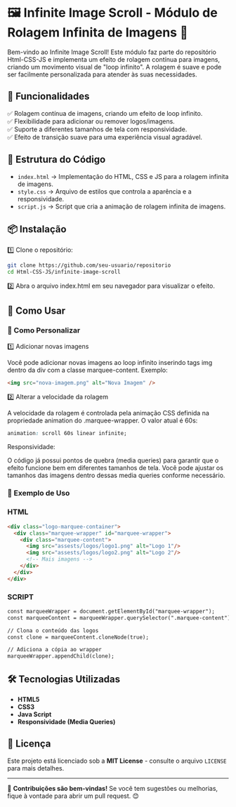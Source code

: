 # 🖼️ Infinite Image Scroll - Módulo de Rolagem Infinita de Imagens 🌟

Bem-vindo ao Infinite Image Scroll! Este módulo faz parte do repositório Html-CSS-JS e implementa um efeito de rolagem contínua para imagens, criando um movimento visual de "loop infinito". A rolagem é suave e pode ser facilmente personalizada para atender às suas necessidades.
## 📌 Funcionalidades

✅ Rolagem contínua de imagens, criando um efeito de loop infinito.<br>
✅ Flexibilidade para adicionar ou remover logos/imagens.<br>
✅ Suporte a diferentes tamanhos de tela com responsividade.<br>
✅ Efeito de transição suave para uma experiência visual agradável.

## 📂 Estrutura do Código

- `index.html` → Implementação do HTML, CSS e JS para a rolagem infinita de imagens.
- `style.css` →  Arquivo de estilos que controla a aparência e a responsividade.
- `script.js` → Script que cria a animação de rolagem infinita de imagens.

## 📦 Instalação

1️⃣ Clone o repositório:
```sh
git clone https://github.com/seu-usuario/repositorio
cd Html-CSS-JS/infinite-image-scroll

```

2️⃣ Abra o arquivo index.html em seu navegador para visualizar o efeito.

## 🚀 Como Usar

### 🔹 Como Personalizar
1️⃣ Adicionar novas imagens

Você pode adicionar novas imagens ao loop infinito inserindo tags img dentro da div com a classe marquee-content. Exemplo:

```html
<img src="nova-imagem.png" alt="Nova Imagem" />
```
2️⃣ Alterar a velocidade da rolagem

A velocidade da rolagem é controlada pela animação CSS definida na propriedade animation do .marquee-wrapper. O valor atual é 60s:

```css
animation: scroll 60s linear infinite;
```
Responsividade:

O código já possui pontos de quebra (media queries) para garantir que o efeito funcione bem em diferentes tamanhos de tela. Você pode ajustar os tamanhos das imagens dentro dessas media queries conforme necessário.
### 🔹 Exemplo de Uso

### HTML

```html
<div class="logo-marquee-container">
  <div class="marquee-wrapper" id="marquee-wrapper">
    <div class="marquee-content">
      <img src="assests/logos/logo1.png" alt="Logo 1"/>
      <img src="assests/logos/logo2.png" alt="Logo 2"/>
      <!-- Mais imagens -->
    </div>
  </div>
</div>
```
### SCRIPT

```html
const marqueeWrapper = document.getElementById("marquee-wrapper");
const marqueeContent = marqueeWrapper.querySelector(".marquee-content");

// Clona o conteúdo das logos
const clone = marqueeContent.cloneNode(true);

// Adiciona a cópia ao wrapper
marqueeWrapper.appendChild(clone);

```
## 🛠️ Tecnologias Utilizadas

- **HTML5**
- **CSS3**
- **Java Script**
- **Responsividade  (Media Queries)**

## 📜 Licença

Este projeto está licenciado sob a **MIT License** - consulte o arquivo `LICENSE` para mais detalhes.

---
📢 **Contribuições são bem-vindas!** Se você tem sugestões ou melhorias, fique à vontade para abrir um pull request. 😊

